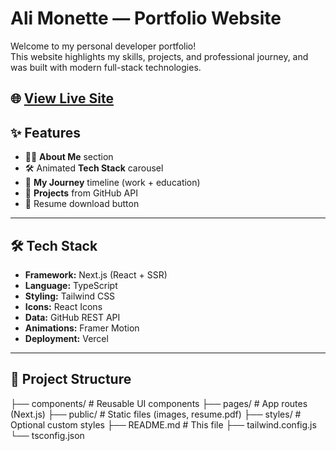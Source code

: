 # Ali Monette — Portfolio Website

Welcome to my personal developer portfolio!  
This website highlights my skills, projects, and professional journey, and was built with modern full-stack technologies.

🌐 **[View Live Site](https://amonette.vercel.app)**  
---

## ✨ Features

- 🧑‍💻 **About Me** section
- 🛠️ Animated **Tech Stack** carousel
- 🧭 **My Journey** timeline (work + education)
- 📁 **Projects** from GitHub API
- 📄 Resume download button
---

## 🛠️ Tech Stack

- **Framework:** Next.js (React + SSR)
- **Language:** TypeScript
- **Styling:** Tailwind CSS
- **Icons:** React Icons
- **Data:** GitHub REST API
- **Animations:** Framer Motion
- **Deployment:** Vercel

---

## 📁 Project Structure
├── components/       # Reusable UI components
├── pages/            # App routes (Next.js)
├── public/           # Static files (images, resume.pdf)
├── styles/           # Optional custom styles
├── README.md         # This file
├── tailwind.config.js
└── tsconfig.json
